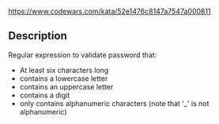 https://www.codewars.com/kata/52e1476c8147a7547a000811

## Description
Regular expression to validate password that:
- At least six characters long
- contains a lowercase letter
- contains an uppercase letter
- contains a digit
- only contains alphanumeric characters (note that '_' is not alphanumeric)

